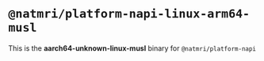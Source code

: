 # `@natmri/platform-napi-linux-arm64-musl`

This is the **aarch64-unknown-linux-musl** binary for `@natmri/platform-napi`
